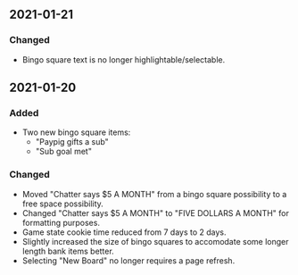 ## 2021-01-21

### Changed
- Bingo square text is no longer highlightable/selectable.

## 2021-01-20

### Added
- Two new bingo square items:
    - "Paypig gifts a sub"
    - "Sub goal met"

### Changed
- Moved "Chatter says $5 A MONTH" from a bingo square possibility to a free space possibility.
- Changed "Chatter says $5 A MONTH" to "FIVE DOLLARS A MONTH" for formatting purposes.
- Game state cookie time reduced from 7 days to 2 days.
- Slightly increased the size of bingo squares to accomodate some longer length bank items better.
- Selecting "New Board" no longer requires a page refresh.

